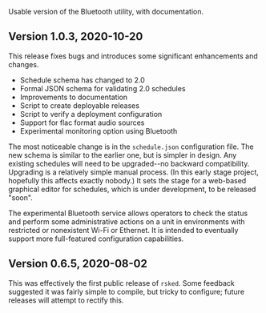 Usable version of the Bluetooth utility, with documentation.

## Version 1.0.3,  2020-10-20

This release fixes bugs and introduces some significant enhancements
and changes.

- Schedule schema has changed to 2.0
- Formal JSON schema for validating 2.0 schedules
- Improvements to documentation
- Script to create deployable releases
- Script to verify a deployment configuration
- Support for flac format audio sources
- Experimental monitoring option using Bluetooth

The most noticeable change is in the `schedule.json` configuration
file.  The new schema is similar to the earlier one, but is simpler in
design.  Any existing schedules will need to be upgraded--no backward
compatibility.  Upgrading is a relatively simple manual process.  (In
this early stage project, hopefully this affects exactly nobody.)  It
sets the stage for a web-based graphical editor for schedules, which
is under development, to be released "soon".

The experimental Bluetooth service allows operators to check the
status and perform some administrative actions on a unit in
environments with restricted or nonexistent Wi-Fi or Ethernet. It is
intended to eventually support more full-featured configuration
capabilities.


## Version 0.6.5,  2020-08-02

This was effectively the first public release of `rsked`.
Some feedback suggested it was fairly simple to compile, but tricky
to configure; future releases will attempt to rectify this.

